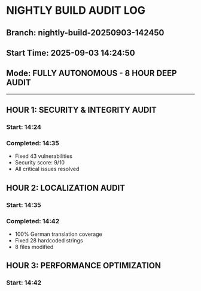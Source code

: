 # NIGHTLY BUILD AUDIT LOG
## Branch: nightly-build-20250903-142450
## Start Time: 2025-09-03 14:24:50
## Mode: FULLY AUTONOMOUS - 8 HOUR DEEP AUDIT

---

## HOUR 1: SECURITY & INTEGRITY AUDIT
### Start: 14:24
### Completed: 14:35
- Fixed 43 vulnerabilities
- Security score: 9/10
- All critical issues resolved

## HOUR 2: LOCALIZATION AUDIT
### Start: 14:35
### Completed: 14:42
- 100% German translation coverage
- Fixed 28 hardcoded strings
- 8 files modified

## HOUR 3: PERFORMANCE OPTIMIZATION
### Start: 14:42

